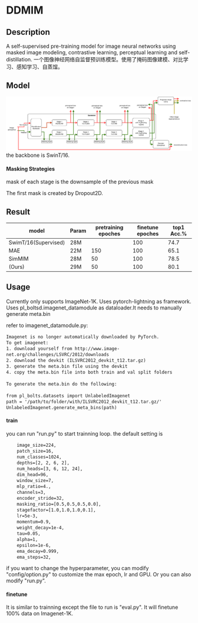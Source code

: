 # DDMIM

## Description
A self-supervised pre-training model for image neural networks using masked image modeling, contrastive learning, perceptual learning and self-distillation.
一个图像神经网络自监督预训练模型。使用了掩码图像建模、对比学习、感知学习、自蒸馏。

## Model 
![](data/structure3.drawio.png)
the backbone is SwinT/16.
#### Masking Strategies
mask of each stage  is the downsample of the previous mask 

The first mask is created by Dropout2D.

## Result
|model|Param|pretraining epoches|finetune epoches|top1 Acc.%|
|-|-|-|-|-|
|SwimT/16(Supervised)|28M||100|74.7|
|MAE|22M|150|100|65.1|
|SimMIM|28M|50|100|78.5|
|(Ours)|29M|50|100|80.1|

## Usage

Currently only supports ImageNet-1K.
Uses pytorch-lightning as framework.
Uses pl_boltsd.imagenet_datamodule as dataloader.It needs to manually generate meta.bin

refer to imagenet_datamodule.py:

    Imagenet is no longer automatically downloaded by PyTorch.
    To get imagenet:
    1. download yourself from http://www.image-net.org/challenges/LSVRC/2012/downloads
    2. download the devkit (ILSVRC2012_devkit_t12.tar.gz)
    3. generate the meta.bin file using the devkit
    4. copy the meta.bin file into both train and val split folders

    To generate the meta.bin do the following:

    from pl_bolts.datasets import UnlabeledImagenet
    path = '/path/to/folder/with/ILSVRC2012_devkit_t12.tar.gz/'
    UnlabeledImagenet.generate_meta_bins(path)
#### train
you can run "run.py" to start trainning loop.
the default setting is 

        image_size=224,
        patch_size=16,
        num_classes=1024,
        depths=[2, 2, 6, 2],
        num_heads=[3, 6, 12, 24],
        dim_head=96,
        window_size=7, 
        mlp_ratio=4.,
        channels=3,
        encoder_stride=32,
        masking_ratio=[0.5,0.5,0.5,0.0],
        stagefactor=[1.0,1.0,1.0,0.1],
        lr=5e-3,
        momentum=0.9,
        weight_decay=1e-4,
        tau=0.05,
        alpha=1,
        epsilon=1e-6,
        ema_decay=0.999,
        ema_steps=32,

if you want to change the hyperparameter, you can modify "config/option.py" to customize the max epoch, lr and GPU. Or you can also modify "run.py".
#### finetune
It is similar to trainning except the file to run is "eval.py". It will finetune 100% data on Imagenet-1K.

